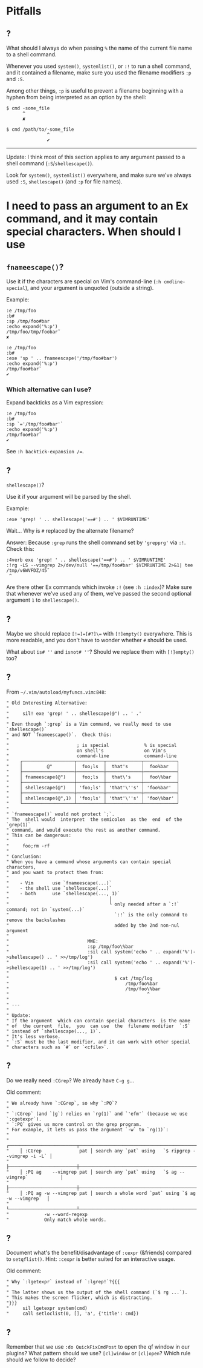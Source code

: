 # Pitfalls
## ?

What should I always do when passing `%` the name of the current file name to a shell command.

Whenever you  used `system()`, `systemlist()`, or  `:!` to run a  shell command,
and it contained a filename, make sure  you used the filename modifiers `:p` and
`:S`.

Among other things, `:p` is useful to prevent a filename beginning with a hyphen
from being interpreted as an option by the shell:

    $ cmd -some_file
          ^
          ✘

    $ cmd /path/to/-some_file
                   ^
                   ✔

---

Update: I think most of this section applies to any argument passed to a shell command (`:S`/`shellescape()`).

Look for `system()`, `systemlist()` everywhere,  and make sure we've always used
`:S`, `shellescape()` (and `:p` for file names).

##
# I need to pass an argument to an Ex command, and it may contain special characters.  When should I use
## `fnameescape()`?

Use it if the characters are special on Vim's command-line (`:h cmdline-special`),
and your argument is unquoted (outside a string).

Example:

    :e /tmp/foo
    :b#
    :sp /tmp/foo#bar
    :echo expand('%:p')
    /tmp/foo/tmp/foobar˜
    ✘

    :e /tmp/foo
    :b#
    :exe 'sp ' .. fnameescape('/tmp/foo#bar')
    :echo expand('%:p')
    /tmp/foo#bar˜
    ✔

### Which alternative can I use?

Expand backticks as a Vim expression:

    :e /tmp/foo
    :b#
    :sp `='/tmp/foo#bar'`
    :echo expand('%:p')
    /tmp/foo#bar˜
    ✔

See `:h backtick-expansion /=`.

##
## ?

`shellescape()`?

Use it if your argument will be parsed by the shell.

Example:

    :exe 'grep! ' .. shellescape('==#') .. ' $VIMRUNTIME'

Wait...
Why is `#` replaced by the alternate filename?

Answer:
Because `:grep` runs the shell command set by `'grepprg'` via `:!`.
Check this:

    :4verb exe 'grep! ' .. shellescape('==#') .. ' $VIMRUNTIME'
    :!rg -LS --vimgrep 2>/dev/null '==/tmp/foo#bar' $VIMRUNTIME 2>&1| tee /tmp/v6WVFDZ/45˜
     ^

Are there other Ex commands which invoke `:!` (see `:h :index`)?
Make sure that whenever we've used any of them, we've passed the second optional
argument `1` to `shellescape()`.

## ?

Maybe we should replace `[!=]=[#?]\=` with `[!]empty()` everywhere.
This is more readable, and you don't have to wonder whether `#` should be used.

What about `is# ''` and `isnot# ''`?
Should we replace them with `[!]empty()` too?

## ?

From `~/.vim/autoload/myfuncs.vim:848`:

    " Old Interesting Alternative:
    "
    "     sil! exe 'grep! ' .. shellescape(@") .. ' .'
    "
    " Even though `:grep` is a Vim command, we really need to use `shellescape()`
    " and NOT `fnameescape()`.  Check this:
    "
    "                         ; is special             % is special
    "                         on shell's               on Vim's
    "                         command-line             command-line
    "    ┌───────────────────┬──────────┬─────────────┬────────────┐
    "    │         @"        │  foo;ls  │  that's     │  foo%bar   │
    "    ├───────────────────┼──────────┼─────────────┼────────────┤
    "    │ fnameescape(@")   │  foo;ls  │  that\'s    │  foo\%bar  │
    "    ├───────────────────┼──────────┼─────────────┼────────────┤
    "    │ shellescape(@")   │ 'foo;ls' │ 'that'\''s' │ 'foo%bar'  │
    "    ├───────────────────┼──────────┼─────────────┼────────────┤
    "    │ shellescape(@",1) │ 'foo;ls' │ 'that'\''s' │ 'foo\%bar' │
    "    └───────────────────┴──────────┴─────────────┴────────────┘
    "
    " `fnameescape()` would not protect `;`.
    " The  shell would  interpret  the semicolon  as the  end  of the  `grep(1)`
    " command, and would execute the rest as another command.
    " This can be dangerous:
    "
    "     foo;rm -rf
    "
    " Conclusion:
    " When you have a command whose arguments can contain special characters,
    " and you want to protect them from:
    "
    "    - Vim       use `fnameescape(...)`
    "    - the shell use `shellescape(...)`
    "    - both      use `shellescape(..., 1)`
    "                                     │
    "                                     └ only needed after a `:!` command; not in `system(...)`
    "                                       `:!` is the only command to remove the backslashes
    "                                       added by the 2nd non-nul argument
    "
    "                             MWE:
    "                             :sp /tmp/foo\%bar
    "                             :sil call system('echo ' .. expand('%')->shellescape() .. ' >>/tmp/log')
    "                             :sil call system('echo ' .. expand('%')->shellescape(1) .. ' >>/tmp/log')
    "
    "                                       $ cat /tmp/log
    "                                           /tmp/foo%bar
    "                                           /tmp/foo\%bar
    "                                                   ^
    "
    " ---
    "
    " Update:
    " If the argument  which can contain special characters  is the name
    " of  the current  file,  you  can use  the  filename modifier  `:S`
    " instead of `shellescape(..., 1)`.
    " It's less verbose.
    " `:S` must be the last modifier, and it can work with other special
    " characters such as `#` or `<cfile>`.

## ?

Do we really need `:CGrep`?
We already have `C-g g`...

Old comment:

    " We already have `:CGrep`, so why `:PQ`?
    "
    " `:CGrep` (and `|g`) relies on `rg(1)` and `'efm'` (because we use `:cgetexpr`).
    " `:PQ` gives us more control on the grep program.
    " For example, it lets us pass the argument `-w` to `rg(1)`:
    "
    "    ┌─────────────────────────┬──────────────────────────────────────────────────────┐
    "    │ :CGrep              pat │ search any `pat` using   `$ ripgrep --vimgrep -i -L` │
    "    ├─────────────────────────┼──────────────────────────────────────────────────────┤
    "    │ :PQ ag    --vimgrep pat │ search any `pat` using   `$ ag --vimgrep`            │
    "    ├─────────────────────────┼──────────────────────────────────────────────────────┤
    "    │ :PQ ag -w --vimgrep pat │ search a whole word `pat` using `$ ag -w --vimgrep`  │
    "    └─────────────────────────┴──────────────────────────────────────────────────────┘
    "             -w --word-regexp
    "             Only match whole words.

## ?

Document what's the benefit/disadvantage of `:cexpr` (&friends) compared to `setqflist()`.
Hint: `:cexpr` is better suited for an interactive usage.

Old comment:

    " Why `:lgetexpr` instead of `:lgrep!`?{{{
    "
    " The latter shows us the output of the shell command (`$ rg ...`).
    " This makes the screen flicker, which is distracting.
    "}}}
    "     sil lgetexpr system(cmd)
    "     call setloclist(0, [], 'a', {'title': cmd})

## ?

Remember that we use `:do QuickFixCmdPost` to open the qf window in our plugins?
What pattern should we use? `[cl]window` or `[cl]open`?
Which rule should we follow to decide?

